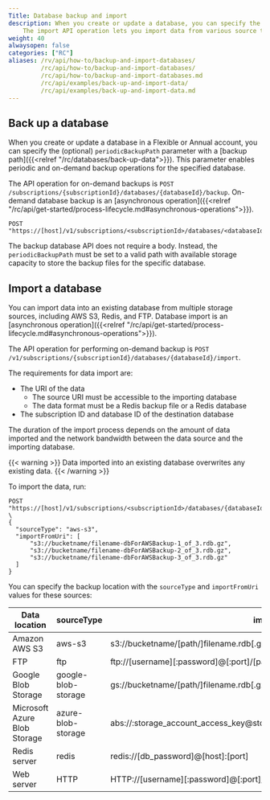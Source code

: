 ```yaml
---
Title: Database backup and import
description: When you create or update a database, you can specify the backup path.
    The import API operation lets you import data from various source types and specified locations.
weight: 40
alwaysopen: false
categories: ["RC"]
aliases: /rv/api/how-to/backup-and-import-databases/
         /rc/api/how-to/backup-and-import-databases/
         /rc/api/how-to/backup-and-import-databases.md
         /rc/api/examples/back-up-and-import-data/
         /rc/api/examples/back-up-and-import-data.md
---
```


## Back up a database

When you create or update a database in a Flexible or Annual account, you can specify the (optional) `periodicBackupPath` parameter
with a [backup path]({{<relref "/rc/databases/back-up-data">}}).
This parameter enables periodic and on-demand backup operations for the specified database.

The API operation for on-demand backups is `POST /subscriptions/{subscriptionId}/databases/{databaseId}/backup`.
On-demand database backup is an [asynchronous operation]({{<relref "/rc/api/get-started/process-lifecycle.md#asynchronous-operations">}}).

```shell
POST "https://[host]/v1/subscriptions/<subscriptionId>/databases/<databaseId>/backup"    
```

The backup database API does not require a body.
Instead, the `periodicBackupPath` must be set to a valid path with available storage capacity to store the backup files for the specific database.

## Import a database

You can import data into an existing database from multiple storage sources, including AWS S3, Redis, and FTP.
Database import is an [asynchronous operation]({{<relref  "/rc/api/get-started/process-lifecycle.md#asynchronous-operations">}}).

The API operation for performing on-demand backup is `POST /v1/subscriptions/{subscriptionId}/databases/{databaseId}/import`.

The requirements for data import are:

- The URI of the data
    - The source URI must be accessible to the importing database
    - The data format must be a Redis backup file or a Redis database
- The subscription ID and database ID of the destination database

The duration of the import process depends on the amount of data imported and the network bandwidth between the data source and the importing database.

{{< warning >}}
Data imported into an existing database overwrites any existing data.
{{< /warning >}}

To import the data, run:

```shell
POST "https://[host]/v1/subscriptions/<subscriptionId>/databases/{databaseId}/import" \
{
  "sourceType": "aws-s3",
  "importFromUri": [
      "s3://bucketname/filename-dbForAWSBackup-1_of_3.rdb.gz",
      "s3://bucketname/filename-dbForAWSBackup-2_of_3.rdb.gz",
      "s3://bucketname/filename-dbForAWSBackup-3_of_3.rdb.gz"
  ]
}
```

You can specify the backup location with the `sourceType` and `importFromUri` values for these sources:

|Data location|sourceType|importFromUri|
|---|---|---|
|Amazon AWS S3|aws-s3|s3://bucketname/[path/]filename.rdb[.gz]|
|FTP|ftp|ftp://[username][:password]@[:port]/[path/]filename.rdb[.gz]|
|Google Blob Storage|google-blob-storage|gs://bucketname/[path/]filename.rdb[.gz]|
|Microsoft Azure Blob Storage|azure-blob-storage|abs://:storage_account_access_key@storage_account_name/[container/]filename.rdb[.gz]|
|Redis server|redis|redis://[db_password]@[host]:[port]|
|Web server|HTTP|HTTP://[username][:password]@[:port]/[path/]filename.rdb[.gz]|
